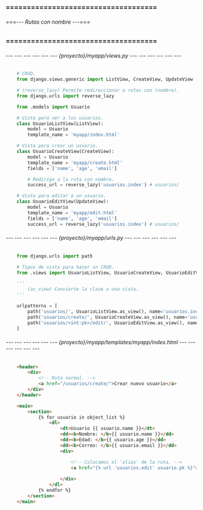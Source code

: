 
### ==================================== ###
###### ===--- Rutas con nombre ---=== ######
### ==================================== ###

<!-- Sirve para referirnos a ellas de una manera global, asi, si cambia la URL, 
el nombre permanece igual. -->

###### --- --- --- --- --- --- {proyecto}/myapp/views.py --- --- --- --- --- --- ######

```py
    # CRUD.
    from django.views.generic import ListView, CreateView, UpdateView

    # (reverse_lazy) Permite redireccionar a rutas con (nombre).
    from django.urls import reverse_lazy

    from .models import Usuario

    # Vista para ver a los usuarios.
    class UsuarioListView(ListView):
        model = Usuario
        template_name = 'myapp/index.html'

    # Vista para crear un usuario.
    class UsuarioCreateView(CreateView):
        model = Usuario
        template_name = 'myapp/create.html'
        fields = ['name', 'age', 'email']

        # Redirige a la ruta con nombre.
        success_url = reverse_lazy('usuarios.index') # usuarios/

    # Vista para editar a un usuario.
    class UsuarioEditView(UpdateView):
        model = Usuario
        template_name = 'myapp/edit.html'
        fields = ['name', 'age', 'email']
        success_url = reverse_lazy('usuarios.index') # usuarios/
```

###### --- --- --- --- --- --- {proyecto}/myapp/urls.py --- --- --- --- --- --- ######

```py
    from django.urls import path

    # Tipos de vista para hacer un CRUD.
    from .views import UsuarioListView, UsuarioCreateView, UsuarioEditView

    '''
        (as_view) Convierte la clase a una vista.
    '''

    urlpatterns = [
        path('usuarios/', UsuarioListView.as_view(), name='usuarios.index'),
        path('usuarios/create/', UsuarioCreateView.as_view(), name='usuarios.create'),
        path('usuarios/<int:pk>/edit/', UsuarioEditView.as_view(), name='usuarios.edit'),
    ]
```

###### --- --- --- --- --- --- {proyecto}/myapp/templates/myapp/index.html --- --- --- --- --- --- ######

```html
    <header>
        <div>
            <!-- Ruta normal. -->
            <a href="/usuarios/create/">Crear nuevo usuario</a>
        </div>
    </header>

    <main>
        <section>
            {% for usuario in object_list %}
                <dl>
                    <dt>Usuario {{ usuario.name }}</dt>
                    <dd><b>Nombre: </b>{{ usuario.name }}</dd>
                    <dd><b>Edad: </b>{{ usuario.age }}</dd>
                    <dd><b>Correo: </b>{{ usuario.email }}</dd>
                    <div>

                        <!-- Colocamos el 'alias' de la ruta. -->
                        <a href="{% url 'usuarios.edit' usuario.pk %}">Editar usuario</a>
                        
                    </div>
                </dl>
            {% endfor %}
        </section>
    </main>
```